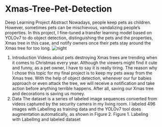 # Xmas-Tree-Pet-Detection
Deep Learning Project
Abstract
Nowadays, people keep pets as children. However, sometimes pets can be mischievous, vandalizing people’s properties.
In this project, I fine-tuned a transfer learning model based on YOLOv7 to do object detection, distinguishing the pets and the properties, Xmas tree in this case, and notify owners once their pets stay around the Xmas tree for too long.
![night](https://github.com/sasha-soQ/Xmas-Tree-Pet-Detection/assets/109583554/2f13e0a5-a33d-40de-b012-14c28350e55e)


1. Introduction
Videos about pets destroying Xmas trees are trending
when it comes to Christmas every year. Although the viewers
might find it cute and funny, as a pet owner, I have to say
it is really tiring. The reason why I chose this topic for my
final project is to keep my pets away from the Xmas tree.
With the help of object detection, whenever our fur babies
approach or even attack the tree, we will receive a notification
and take action before anything terrible happens. After
all, saving our Xmas tree and decorations is saving us
money.
2. Data
The dataset is a series of labeled image sequences converted
from videos captured by the security camera in my
living room. I labeled 496 images with LabelImg as training
data and the YOLOv7 tool does augmentation automatically,
as shown in Figure 2.
Figure 1. Labeling with LabelImg and labeled dataset

